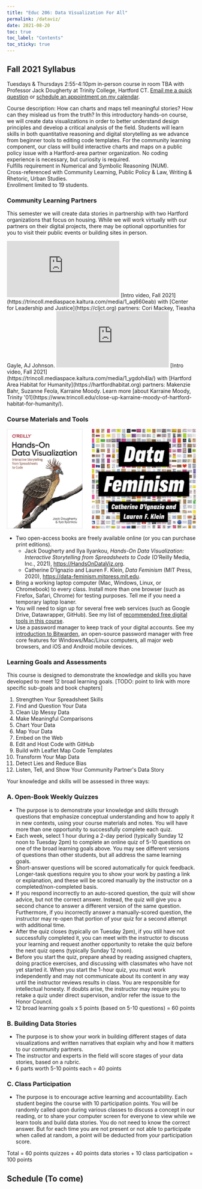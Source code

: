 ```yaml
---
title: "Educ 206: Data Visualization For All"
permalink: /dataviz/
date: 2021-08-20
toc: true
toc_label: "Contents"
toc_sticky: true
---
```

## Fall 2021 Syllabus
Tuesdays & Thursdays 2:55-4:10pm in-person course in room TBA with Professor Jack Dougherty at Trinity College, Hartford CT. [Email me a quick question](mailto:jack.dougherty@trincoll.edu) or [schedule an appointment on my calendar](https://jackdougherty.org/).

Course description: How can charts and maps tell meaningful stories? How can they mislead us from the truth? In this introductory hands-on course, we will create data visualizations in order to better understand design principles and develop a critical analysis of the field. Students will learn skills in both quantitative reasoning and digital storytelling as we advance from beginner tools to editing code templates. For the community learning component, our class will build interactive charts and maps on a public policy issue with a Hartford-area partner organization. No coding experience is necessary, but curiosity is required.  
Fulfills requirement in Numerical and Symbolic Reasoning (NUM).   
Cross-referenced with Community Learning, Public Policy & Law, Writing & Rhetoric, Urban Studies.  
Enrollment limited to 19 students.  

### Community Learning Partners
This semester we will create data stories in partnership with two Hartford organizations that focus on housing. While we will work virtually with our partners on their digital projects, there may be optional opportunities for you to visit their public events or building sites in person.

<iframe src="https://cdnapisec.kaltura.com/p/2366381/sp/236638100/embedIframeJs/uiconf_id/42684261/partner_id/2366381?iframeembed=true&playerId=kplayer&entry_id=1_aq660eab&flashvars[streamerType]=auto"  allowfullscreen webkitallowfullscreen mozAllowFullScreen allow="autoplay *; fullscreen *; encrypted-media *" frameborder="0"></iframe>
[Intro video, Fall 2021](https://trincoll.mediaspace.kaltura.com/media/1_aq660eab) with [Center for Leadership and Justice](https://cljct.org) partners: Cori Mackey, Tieasha Gayle, AJ Johnson.

<iframe src="https://cdnapisec.kaltura.com/p/2366381/sp/236638100/embedIframeJs/uiconf_id/42684261/partner_id/2366381?iframeembed=true&playerId=kplayer&entry_id=1_ygdoh4la&flashvars[streamerType]=auto"  allowfullscreen webkitallowfullscreen mozAllowFullScreen allow="autoplay *; fullscreen *; encrypted-media *" frameborder="0"></iframe>
[Intro video, Fall 2021](https://trincoll.mediaspace.kaltura.com/media/1_ygdoh4la/) with [Hartford Area Habitat for Humanity](https://hartfordhabitat.org) partners: Makenzie Bahr, Suzanne Feola, Karraine Moody. Learn more [about Karraine Moody, Trinity '01](https://www.trincoll.edu/close-up-karraine-moody-of-hartford-habitat-for-humanity/).

### Course Materials and Tools
![book covers](/images/2021/covers-hodv-datafeminism.png)
- Two open-access books are freely available online (or you can purchase print editions).
  - Jack Dougherty and Ilya Ilyankou, *Hands-On Data Visualization: Interactive Storytelling from Spreadsheets to Code* (O’Reilly Media, Inc., 2021), <https://HandsOnDataViz.org>.
  - Catherine D’Ignazio and Lauren F. Klein, *Data Feminism* (MIT Press, 2020), <https://data-feminism.mitpress.mit.edu>.
- Bring a working laptop computer (Mac, Windows, Linux, or Chromebook) to every class. Install more than one browser (such as Firefox, Safari, Chrome) for testing purposes. Tell me if you need a temporary laptop loaner.
- You will need to sign up for several free web services (such as Google Drive, Datawrapper, GitHub). See my list of [recommended free digital tools in this course](https://handsondataviz.org/recommended-tools.html).
- Use a password manager to keep track of your digital accounts. See my [introduction to Bitwarden](https://handsondataviz.org/password-manager.html), an open-source password manager with free core features for Windows/Mac/Linux computers, all major web browsers, and iOS and Android mobile devices.

### Learning Goals and Assessments
This course is designed to demonstrate the knowledge and skills you have developed to meet 12 broad learning goals. [TODO: point to link with more specific sub-goals and book chapters]

1. Strengthen Your Spreadsheet Skills
2. Find and Question Your Data
3. Clean Up Messy Data
4. Make Meaningful Comparisons
5. Chart Your Data
6. Map Your Data
7. Embed on the Web
8. Edit and Host Code with GitHub
9. Build with Leaflet Map Code Templates
10. Transform Your Map Data
11. Detect Lies and Reduce Bias
12. Listen, Tell, and Show Your Community Partner's Data Story

Your knowledge and skills will be assessed in three ways:

### A. Open-Book Weekly Quizzes
- The purpose is to demonstrate your knowledge and skills through questions that emphasize conceptual understanding and how to apply it in new contexts, using your course materials and notes. You will have more than one opportunity to successfully complete each quiz.
- Each week, select 1 hour during a 2-day period (typically Sunday 12 noon to Tuesday 2pm) to complete an online quiz of 5-10 questions on one of the broad learning goals above. You may see different versions of questions than other students, but all address the same learning goals.
- Short-answer questions will be scored automatically for quick feedback. Longer-task questions require you to show your work by pasting a link or explanation, and these will be scored manually by the instructor on a completed/non-completed basis.
- If you respond incorrectly to an auto-scored question, the quiz will show advice, but not the correct answer. Instead, the quiz will give you a second chance to answer a different version of the same question. Furthermore, if you incorrectly answer a manually-scored question, the instructor may re-open that portion of your quiz for a second attempt with additional time.
- After the quiz closes (typically on Tuesday 2pm), if you still have not successfully completed it, you can meet with the instructor to discuss your learning and request another opportunity to retake the quiz before the next quiz opens (typically Sunday 12 noon).
- Before you start the quiz, prepare ahead by reading assigned chapters, doing practice exercises, and discussing with classmates who have not yet started it. When you start the 1-hour quiz, you must work independently and may not communicate about its content in any way until the instructor reviews results in class. You are responsible for intellectual honesty. If doubts arise, the instructor may require you to retake a quiz under direct supervison, and/or refer the issue to the Honor Council.
- 12 broad learning goals x 5 points (based on 5-10 questions) = 60 points

### B. Building Data Stories
- The purpose is to show your work in building different stages of data visualizations and written narratives that explain why and how it matters to our community partners.
- The instructor and experts in the field will score stages of your data stories, based on a rubric.
- 6 parts worth 5-10 points each = 40 points

### C. Class Participation
- The purpose is to encourage active learning and accountability. Each student begins the course with 10 participation points. You will be randomly called upon during various classes to discuss a concept in our reading, or to share your computer screen for everyone to view while we learn tools and build data stories. You do not need to know the correct answer. But for each time you are not present or not able to participate when called at random, a point will be deducted from your participation score.

Total = 60 points quizzes + 40 points data stories + 10 class participation = 100 points

<!-- You can access your individual scores on the password-protected Moodle site for this class. [TODO link]

### Academic Policies TODO



### How to Succeed in this Course TODO

- Find active ways, not passive ways, to take notes... rewrite in your own words...
- Meet up with a classmate or small group to -->

## Schedule (To come)
<!-- Always check for schedule updates from the instructor. Important changes will appear **in bold**.

TODO: Send tentative meeting times to community partners


### Week 0
- Open-book quiz about this syllabus: 4 questions x 0.25 points = 1 bonus point for total score
- When taking a Moodle quiz, be sure to “check” each answer, and also click “submit and finish” at the end.

### Week 1

### Week 2

### Week 3

#### Subheader

### Week 4 -->
